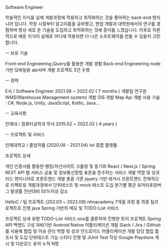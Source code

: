 


Software Engineer

학술적인 지식을 실제 개발과정에 적용하고 최적화하는 것을 좋아하는 back-end 엔지니어 입니다. 
학창 시절부터 알고리즘을 공부했고, 현업 개발과 대학원에서의 연구를 경험하며 항상 새로
운 기술을 도입하고 최적화하는 것에 흥미를 느꼈습니다. 이후로 이론적으로 배운 지식이 실제로 어디에 적용되면 더 나은 소프트웨어를 만들 수 있을지 고민합니다.



ㅡ
보유 기술

Front-end Engineering
jQuery를 활용한 개발 경험
Back-end Engineering
node기반 모바일용 api서버 개발 프로젝트 3건 수행

ㅡ
경력

E사 / Software Engineer 
2021.08 ~ 2022.02 ( 7 months )
개발팀 연구원
WMS(Warehouse Management system) 개발
GIS 개발
Map Api 개발
사용 기술 : C#, Node.js, Unity, JavaScript, Kotlin, Java… 

ㅡ
교육사항

인제대 / 컴퓨터공학과 학사
2015.02 ~ 2022.02 ( 4 years )

ㅡ
프로젝트 및 서비스

인제대학교 / 졸업작품 (2020.08 - 2021.04)
Iot 종합 플랫폼

프로젝트 상세 

개인 인증서를 활용한 뱅킹/자산사이트 크롤링 및 동기화 
React / Next.js / Spring REST API 웹 서비스
금융 및 정보통신망법 표준을  준수하는 서비스 개발
역할 및 성과
리드 엔지니어로 프론트엔드 개발 총괄 
기존 jquery 기반 레거시 프론트앤드 전체적으로 리펙토링 
개발과정에서 단위테스트 및 mock 테스트 도입 
분기별 평균 유저리포팅버그 발생률 전년대비 50%이상 감소 


HelloC / 팀 프로젝트 (202.03 ~ 2022.09)
nhnacademy 7개월 과정 중 최종 팀프로젝트로 진행
java Spring 기반의 메모 및 TODO-List 서비스

프로젝트 상세 
유명 TODO-List 서비스 ooo를 클론하여 진행한 토이 프로젝트 
Spring API 백엔드 구성 
자바기반 Android Native 어플리케이션 개발
Slack / Jira / GitHub를 사용해 협업 및 이슈 관리 
역할 및 성과 
안드로이드 어플리케이션 개발 담당
협업 툴 조사 및 도입
단위테스트 기능 스터디 진행 및 JUnit Test 작성
Google Playstore 게시 및 다운로드 유저 누적 N명 

